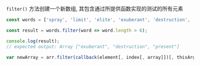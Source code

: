 `filter()` 方法创建一个新数组, 其包含通过所提供函数实现的测试的所有元素

```js
const words = ['spray', 'limit', 'elite', 'exuberant', 'destruction', 'present'];

const result = words.filter(word => word.length > 6);

console.log(result);
// expected output: Array ["exuberant", "destruction", "present"]
```


```js
var newArray = arr.filter(callback(element[, index[, array]])[, thisArg])
```
<!--stackedit_data:
eyJoaXN0b3J5IjpbLTI4ODQ1NDU5OV19
-->